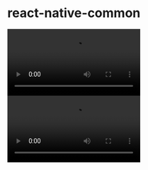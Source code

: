 # react-native-common

![Watch the video](https://res.cloudinary.com/dzyz5unme/video/upload/v1611615435/Screen_Recording_2021-01-25_at_23.23.22_iadhqv.mov)
![Watch the video](https://res.cloudinary.com/dzyz5unme/video/upload/v1611615652/Screen_Recording_2021-01-26_at_1.00.35_b1k6cv.mov)
